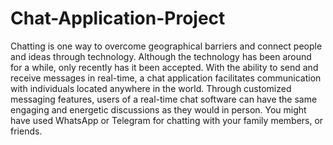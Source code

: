 # Chat-Application-Project
Chatting is one way to overcome geographical barriers and connect people and ideas through technology.
Although the technology has been around for a while, only recently has it been accepted.
With the ability to send and receive messages in real-time, a chat application facilitates communication with individuals located anywhere in the world.
Through customized messaging features, users of a real-time chat software can have the same engaging and energetic discussions as they would in person. You might have used WhatsApp or Telegram for chatting with your family members, or friends.

#
